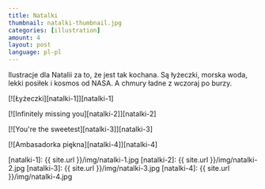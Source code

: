 ```yaml
---
title: Natalki
thumbnail: natalki-thumbnail.jpg
categories: [illustration]
amount: 4
layout: post
language: pl-pl
---
```


Ilustracje dla Natalii za to, że jest tak kochana. Są łyżeczki, morska woda, lekki posiłek i kosmos od NASA. A chmury ładne z wczoraj po burzy.

[![Łyżeczki][natalki-1]][natalki-1]

[![Infinitely missing you][natalki-2]][natalki-2]

[![You're the sweetest][natalki-3]][natalki-3]

[![Ambasadorka piękna][natalki-4]][natalki-4]

[natalki-1]: {{ site.url }}/img/natalki-1.jpg
[natalki-2]: {{ site.url }}/img/natalki-2.jpg
[natalki-3]: {{ site.url }}/img/natalki-3.jpg
[natalki-4]: {{ site.url }}/img/natalki-4.jpg